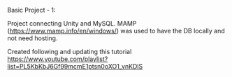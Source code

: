 Basic Project - 1:

Project connecting Unity and MySQL. MAMP (https://www.mamp.info/en/windows/) was used to have the DB locally and not need hosting. 

Created following and updating this tutorial https://www.youtube.com/playlist?list=PL5KbKbJ6Gf99mcmE1ptsn0oXO1_vnKDlS
